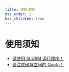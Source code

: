 ```yaml
---
title: 使用须知
nav_order: 2
has_children: true
---
```


# 使用须知

- [请使用 SLURM 运行程序！](you-must/slurm)
- [请注意储存空间的 Quota！](you-must/xfs-quota)
